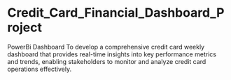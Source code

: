 # Credit_Card_Financial_Dashboard_Project
PowerBi Dashboard
To develop a comprehensive credit card weekly dashboard that provides real-time insights into key performance metrics and trends, enabling stakeholders to monitor and analyze credit card operations effectively.
